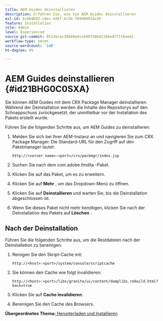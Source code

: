 ```yaml
---
title: AEM Guides deinstallieren
description: Erfahren Sie, wie Sie AEM Guides deinstallieren
exl-id: 6c6b9692-cdec-426f-bc3b-f09d0091da39
feature: Installation
role: Admin
level: Experienced
source-git-commit: 0513ecac38840a4cc649758bd1180edff1f8aed1
workflow-type: tm+mt
source-wordcount: '148'
ht-degree: 0%

---
```


# AEM Guides deinstallieren {#id21BHG0C0SXA}

Sie können AEM Guides mit dem CRX Package Manager deinstallieren. Während der Deinstallation werden die Inhalte des Repositorys auf den Schnappschuss zurückgesetzt, der unmittelbar vor der Installation des Pakets erstellt wurde.

Führen Sie die folgenden Schritte aus, um AEM Guides zu deinstallieren:

1. Melden Sie sich bei Ihrer AEM-Instanz an und navigieren Sie zum CRX Package Manager. Die Standard-URL für den Zugriff auf den Paketmanager lautet:

   ```http
   http://<server name>:<port>/crx/packmgr/index.jsp
   ```

1. Suchen Sie nach dem com.adobe.fmdita -Paket.
1. Klicken Sie auf das Paket, um es zu erweitern.
1. Klicken Sie auf **Mehr** , um das Dropdown-Menü zu öffnen.
1. Klicken Sie auf **Deinstallieren** und warten Sie, bis die Deinstallation abgeschlossen ist.
1. Wenn Sie dieses Paket nicht mehr benötigen, klicken Sie nach der Deinstallation des Pakets auf **Löschen** .

## Nach der Deinstallation

Führen Sie die folgenden Schritte aus, um die Restdateien nach der Deinstallation zu bereinigen:

1. Reinigen Sie den Skript-Cache mit:

   ```http
   http://<host>:<port>/system/console/scriptcache
   ```

1. Sie können den Cache wie folgt invalidieren:

   ```http
   http://<host>:<port>/libs/granite/ui/content/dumplibs.rebuild.html?back=true
   ```

1. Klicken Sie auf **Cache invalidieren**.
1. Bereinigen Sie den Cache des Browsers.

**Übergeordnetes Thema:**[ Herunterladen und Installieren](download-install.md)
